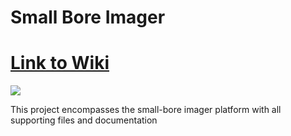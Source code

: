 # Small Bore Imager
# [Link to Wiki](https://github.com/OS-MPI/Small-Bore-Imager/wiki)

![ ](Images/2-0000_Small_Bore_Imager_V1.png)


This project encompasses the small-bore imager platform with all supporting files and documentation
